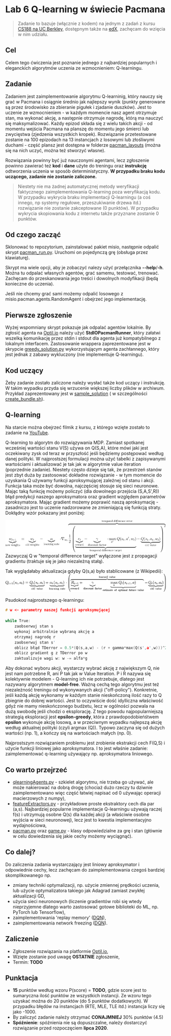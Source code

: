 # Lab 6 Q-learning w świecie Pacmana

> Zadanie to bazuje (włącznie z kodem) na jednym z zadań z kursu [CS188 na UC Berkley](http://ai.berkeley.edu/home.html), dostępnym także na [edX](https://edge.edx.org/courses/BerkeleyX/CS188x-8/Artificial_Intelligence/about), zachęcam do wzięcia w nim udziału.

## Cel
Celem tego ćwiczenia jest poznanie jednego z najbardziej popularnych i eleganckich algorytmów uczenia ze wzmocnieniem: Q-learningu. 

## Zadanie
Zadaniem jest zaimplementowanie algorytmu Q-learninig, który nauczy się grać w Pacmana i osiągnie średnio jak najlepszy wynik (punkty generowane są przez środowisko za zbieranie pigułek i zjadanie duszków). Jest to uczenie ze wzmocnieniem - w każdym momencie nasz agent otrzymuje stan, ma wykonać akcję, a następnie otrzymuje nagrodę, którą ma nauczyć się maksymalizować. Każdy epizod składa się z wielu takich akcji - od momentu wejścia Pacmana na planszę do momentu jego śmierci lub zwycięstwa (zjedzenia wszystkich kropek). Rozwiązanie przetestowane zostanie na 100 epizodach na 13 instancjach z losowymi lub złośliwymi duchami - część plansz jest dostępna  w folderze [pacman_layouts](pacman_layouts) (można się na nich uczyć, można też stworzyć własne). 

Rozwiązania powinny być już nauczonymi agentami, lecz zgłoszenie powinno zawierać też **kod** i **dane** użyte do treningu oraz **instrukcję** odtworzenia uczenia w sposób deterministyczny. **W przypadku braku kodu uczącego, zadanie nie zostanie zaliczone.**

> Niestety nie ma żadnej automatycznej metody weryfikacji faktycznego zaimplementowania Q-learning poza weryfikacją kodu. W przypadku wykrycia braku implementacji Q-learningu (a coś innego, np systemy regułowe, przeszukiwanie drzewa itd.) rozwiązanie nie zostanie zakceptowane (0 punktów). W przypadku wykrycia skopiowania kodu z internetu także przyznane zostanie 0 punktów.

## Od czego zacząć
Sklonować to repozytorium, zainstalować pakiet misio, następnie odpalić skrypt [pacman_run.py](pacman_run.py). Uruchomi on pojedynczą grę (obsługa przez klawiaturę).

Skrypt ma wiele opcji, aby je zobaczyć nalezy użyć przełącznika **--help**/**-h**. Można tu odpalać własnych agentów, grać samemu, testować, trenować. Zachęcam do przeskanowania jego treści i dowolnych modyfikacji (będą konieczne do uczenia).

Jeśli nie chcemy grać sami możemy odpalić losowego z misio.pacman.agents.RandomAgent i obejrzeć jego implementację.

## Pierwsze zgłoszenie

Wyżej wspomniany skrypt pokazuje jak odpalać agentów lokalnie. By zgłosić agenta na [Optil.io](https://www.optil.io/optilion/problem/3179) należy użyć **StdIOPacmanRunner**, który załatwi wszelką komunikację przez stdin i stdout dla agenta już kompatybilnego z lokalnym interfacem. Zastosowanie wrappera zaprezentowane jest  w skrypcie [greedy_solution.py](greedy_solution.py) wykorzystującym agenta zachłannego, który jest jednak z zabawy wykluczony (nie implementuje Q-learningu).

## Kod uczący
Żeby zadanie zostało zaliczone należy wysłać także kod uczący i instrukcję. W takim wypadku przyda się wrzucenie większej liczby plików w archiwum. Przykład zaprezentowany jest w [sample_solution](sample_solution) ( w szczególności [create_bundle.sh](sample_solution/create_bundle.sh)).


## Q-learning
Na starcie można obejrzeć filmik z kursu, z którego wzięte zostało to zadanie na [YouTube](https://www.youtube.com/watch?v=w33Lplx49_A).

Q-learning to algorytm do rozwiązywania MDP. Zamiast spotkanej wcześniej wartości stanu V(S) używa on Q(S,A), które mówi jaki jest oczekiwany zysk od teraz w przyszłość jeśli będziemy postępować według danej polityki. W najprostszej formulacji można użyć tabelki z zapisywanymi wartościami i aktualizować je tak jak w algorytmie value iteration (poprzednie zadanie). Niestety często dzieje się tak, że przestrzeń stanów jest zbyt duża by zastosować dokładne rozwiązanie - w tym momencie do uzyskania Q używamy funkcji aproksymującej zależnej od stanu i akcji. Funkcja taka może być dowolna, najczęściej stosuje się sieci neuronowe. Mając taką funkcję możemy policzyć (dla dowolnego przejścia (S,A,S',R)) błąd predykcji naszego aproksymatora oraz gradient względem parametrów aproksymatora. Mając gradient możemy poprawić naszą aproksymację - zasadniczo jest to uczenie nadzorowane ze zmieniającą się funkcją straty. Dokłądny wzór pokazany jest poniżej:

![q_update](qupdate.png)
Zazwyczaj Q w "temporal difference target" wyłączone jest z propagacji gradientu (traktuje się je jako niezależną stałą).

Tak wyglądałaby aktualizacja gdyby Q(s,a) było stablicowane (z Wikipedii): 
![q_update](qupdate_table.png)



Psudokod najprostszego q-learningu:

```c++
# w <- parametry naszej funkcji aproksymującej

while True:
    zaobserwuj stan s
    wykonaj arbitralnie wybraną akcję a
    otrzymaj nagrodę r
    zaobserwuj stan s'
    oblicz błąd TDerror = 0.5*(Q(s,a,w) - (r + gamma*max(Q(s',a',w)))^2
    oblicz gradient g z TDerror po w
    zaktualizuje wagi w: w -= alfa*g

```

Aby dokonać wyboru akcji, wystarczy wybrać akcję z największym Q, nie jest nam potrzebne R, ani P tak jak w Value Iteration. P i R nazywa się kolektywnie modelem - Q-learning ich nie potrzebuje, dlatego jest nazywany algorytmem **model-free**. Ważną cechą tego algorytmu jest też niezależność treningu od wykonywanych akcji ("off-policy"). Konkretnie, jeśli każdą akcję wykonamy w każdym stanie nieskończoną ilość razy to Q zbiegnie do dobrej wartości. Jest to oczywiście dość idylliczna właściwość gdyż nie mamy nieskończonego budżetu, lecz w ogólności pozwala na dużą swobodę jeśli chodzi o eksplorację. Z tego powodu najpopularniejszą strategią eksploracji jest **epsilon-greedy**, która z prawdopodobieńśtwem **epsilon** wykonuje akcję losową, a w przeciwnym  wypadku najlepszą akcję według aktualnej polityki (czyli argmax (Q)). Typowo zaczyna się od dużych wartości (np. 1), a kończy się na wartościach małych (np. 0).


Najprostszym rozwiązaniem problemu jest zrobienie ekstrakcji cech F(Q,S) i użycie funkcji liniowej jako aproksymatora. I to jest właśnie zadanie: zaimplementować q-learning używający np. aproksymatora liniowego.

## Co warto przejrzeć
* [qlearningAgents.py](qlearningAgents.py) - szkielet algorytmu, nie trzeba go używać, ale może nakierować na dobrą drogę (chociaż dużo rzeczy tu dziwnie zaimplementowano więc część łatwiej napisać od 0 używając operacji macierzowych z numpy),
* [featureExtractors.py](../misio/pacman/featureExtractors.py) - przykładowe proste ekstraktory cech dla par (a,s). Najbardziej popularne implementacje Q-learningu używają raczej f(s) i utrzymują osobne Q(s) dla każdej akcji (a właściwie osobne wyjścia w sieci neuronowej), lecz jest to kwestia implementacyjno wydajnościowa,
* [pacman.py](../misio/pacman/pacman.py) oraz [game.py](../misio/pacman/game.py) - klasy odpowiedzialne za grę i stan (głównie w celu dowiedzenia się jakie cechy możemy wyciągnąć).

## Co dalej?
Do zaliczenia zadania wystarczający jest liniowy aproksymator i odpowiednie cechy, lecz zachęcam do zaimplementowania czegoś bardziej skomplikowanego np. 
* zmiany techniki optymalizacji, np. użycie zmiennej prędkości uczenia, lub użycie optymalizatora takiego jak Adagrad zamiast zwykłej aktualizacji GD,
* użycia sieci neuronowych (liczenie gradientów robi się wtedy nieprzyjemne dlatego warto zastosować gotowe biblioteki do ML, np. PyTorch lub Tensorflow),
* zaimplementowania 'replay memory' ([DQN](https://www.cs.toronto.edu/~vmnih/docs/dqn.pdf)),
* zaimplementowania network freezing ([DQN](https://www.cs.toronto.edu/~vmnih/docs/dqn.pdf)).
 

## Zaliczenie
* Zgłoszenie rozwiązania na platformie [Optil.io](https://www.optil.io/optilion/problem/3179),
* Wzięte zostanie pod uwagę **OSTATNIE** zgłoszenie,
* Termin: **TODO**

## Punktacja
* **15** punktów według wzoru P(score) = **TODO**, gdzie score jest to sumaryczna ilość punktów ze wszystkich instancji. Ze wzoru tego uzyskać można do 20 punktów (do 5 punktów dodatkowych). W przypadku błędów na instancjach (RTE, MLE, TLE itd.) instancja liczy się jako -1000.
* By zaliczyć zadanie należy otrzymać **CONAJMNIEJ** 30% punktów (4.5)
* **Spóźnienie**: spóźnienia nie są dopuszczalne, należy dostarczyć rozwiązanie przed rozpoczęciem **lipca 2020**.
